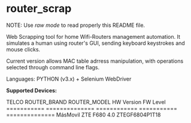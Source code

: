 # router_scrap
NOTE: Use *raw mode* to read properly this README file.

Web Scrapping tool for home Wifi-Routers management automation. It simulates a human using router's GUI, sending keyboard keystrokes and mouse clicks.

Current version allows MAC table adrress manipulation, with operations selected through command line flags.


Languages: PYTHON (v3.x) + Selenium WebDriver

**Supported Devices:**

  TELCO          ROUTER_BRAND     ROUTER_MODEL    HW Version  FW Level
  ===========    ==============   ============    =========== ==============
  MásMovil       ZTE              F680            4.0         ZTEGF6804P1T18
